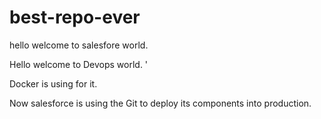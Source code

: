 # best-repo-ever

hello welcome to salesfore world.

Hello welcome to Devops world. '

Docker is using for it.

Now salesforce is using the Git to deploy its components into production.

